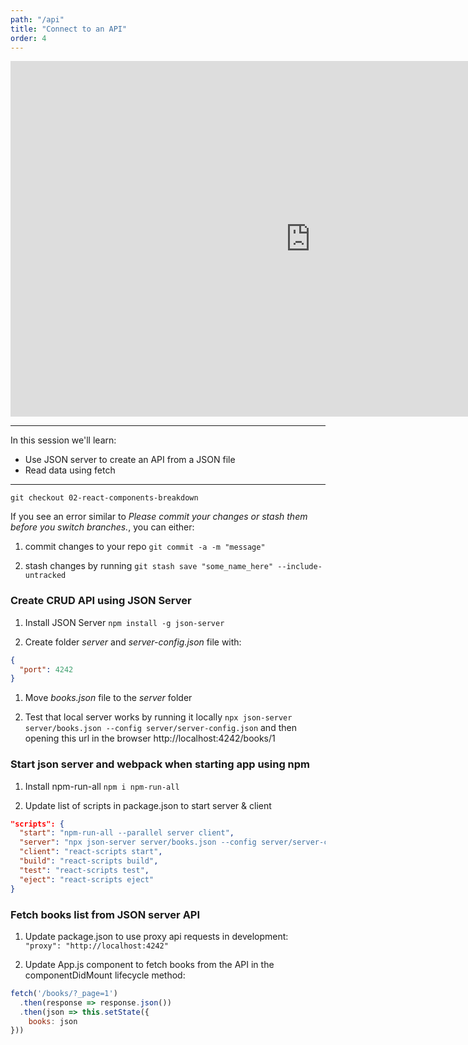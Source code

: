 ```yaml
---
path: "/api"
title: "Connect to an API"
order: 4
---
```


<iframe src="https://docs.google.com/presentation/d/e/2PACX-1vRdoBNP7v2MpLM_4ra47p4xqrKeupSa5agh5FJdNolj1bAbeEwXEWJGPv7s6Nc3Weechu70axXXk-tz/embed?start=false&loop=false&delayms=30000" frameborder="0" width="960" height="569" allowfullscreen="true" mozallowfullscreen="true" webkitallowfullscreen="true"></iframe>

---

In this session we'll learn:

- Use JSON server to create an API from a JSON file
- Read data using fetch

---

```git checkout 02-react-components-breakdown```

If you see an error similar to *Please commit your changes or stash them before you switch branches.*, you can either:

1. commit changes to your repo ```git commit -a -m "message"```

1. stash changes by running ```git stash save "some_name_here" --include-untracked```

### Create CRUD API using JSON Server

1. Install JSON Server ```npm install -g json-server```

1. Create folder *server* and *server-config.json* file with:

```json
{
  "port": 4242
}
```

1. Move *books.json* file to the *server* folder

1. Test that local server works by running it locally ```npx json-server server/books.json --config server/server-config.json``` and then opening this url in the browser http://localhost:4242/books/1

### Start json server and webpack when starting app using npm

1. Install npm-run-all ```npm i npm-run-all```

1. Update list of scripts in package.json to start server & client

```json
"scripts": {
  "start": "npm-run-all --parallel server client",
  "server": "npx json-server server/books.json --config server/server-config.json",
  "client": "react-scripts start",
  "build": "react-scripts build",
  "test": "react-scripts test",
  "eject": "react-scripts eject"
}
```

### Fetch books list from JSON server API

1. Update package.json to use proxy api requests in development: ```"proxy": "http://localhost:4242"```

1. Update App.js component to fetch books from the API in the componentDidMount lifecycle method:

```javascript
fetch('/books/?_page=1')
  .then(response => response.json())
  .then(json => this.setState({
    books: json
}))
```
